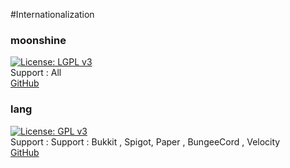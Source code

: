 #Internationalization

### moonshine
[![License: LGPL v3](https://img.shields.io/badge/License-LGPL_v3-blue.svg)](https://github.com/KyoriPowered/moonshine/blob/main/LICENCE) <br>
Support : All<br>
[GitHub](https://github.com/KyoriPowered/moonshine)

### lang
[![License: GPL v3](https://img.shields.io/badge/License-GPLv3-blue.svg)](https://github.com/Phoenix616/lang/blob/master/LICENSE) <br>
Support : Support : Bukkit , Spigot, Paper , BungeeCord , Velocity <br>
[GitHub](https://github.com/Phoenix616/lang)
